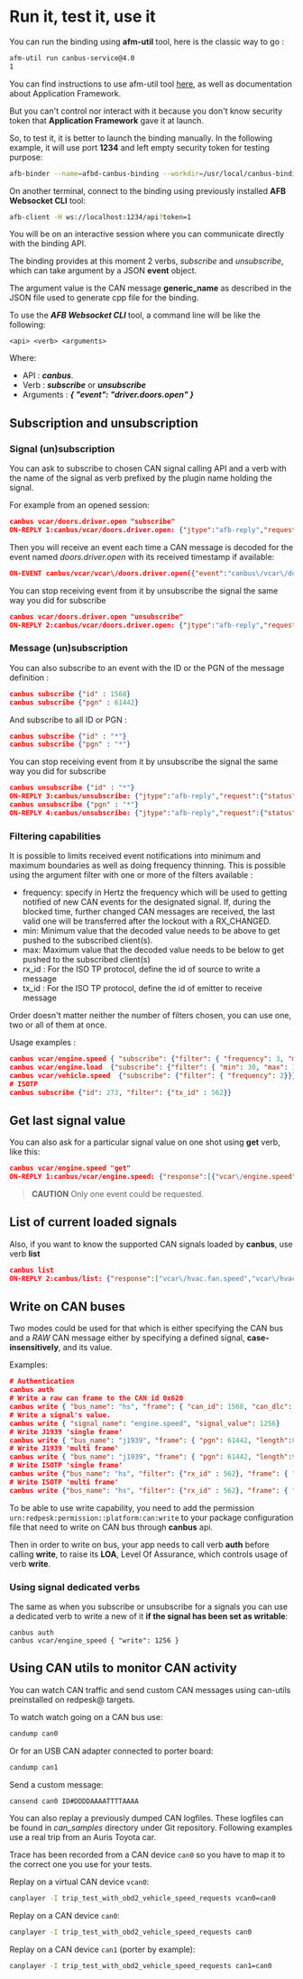 # Run it, test it, use it

You can run the binding using **afm-util** tool, here is the classic way to go :

```bash
afm-util run canbus-service@4.0
1
```

You can find instructions to use afm-util tool
[here](../../developer-guides/1-afm-daemons.html#using-afm-util),
 as well as documentation about Application Framework.

But you can't control nor interact with it because you don't know security
token that **Application Framework** gave it at launch.

So, to test it, it is better to launch the binding manually. In the following
example, it will use port **1234** and left empty security token for testing
purpose:

```bash
afb-binder --name=afbd-canbus-binding --workdir=/usr/local/canbus-binding --binding=lib/afb-canbus-binding.so --port=1234 --token=1 --tracereq=common -vvv
```

On another terminal, connect to the binding using previously installed
**AFB Websocket CLI** tool:

```bash
afb-client -H ws://localhost:1234/api?token=1
```

You will be on an interactive session where you can communicate directly with
the binding API.

The binding provides at this moment 2 verbs, _subscribe_ and _unsubscribe_,
which can take argument by a JSON **event** object.

The argument value is the CAN message **generic\_name** as described in the
JSON file used to generate cpp file for the binding.

To use the _**AFB Websocket CLI**_ tool, a command line will be like the
following:

```
<api> <verb> <arguments>
```

Where:

* API : _**canbus**_.
* Verb : _**subscribe**_ or _**unsubscribe**_
* Arguments : _**{ "event": "driver.doors.open" }**_

## Subscription and unsubscription

### Signal (un)subscription

You can ask to subscribe to chosen CAN signal calling API and a verb with the
name of the signal as verb prefixed by the plugin name holding the signal.

For example from an opened session:

```json
canbus vcar/doors.driver.open "subscribe"
ON-REPLY 1:canbus/vcar/doors.driver.open: {"jtype":"afb-reply","request":{"status":"success","uuid":"a18fd375-b6fa-4c0e-a1d4-9d3955975ae8"}}
```

Then you will receive an event each time a CAN message is decoded for the event
named _doors.driver.open_ with its received timestamp if available:

```json
ON-EVENT canbus/vcar/vcar\/doors.driver.open({"event":"canbus\/vcar\/doors.driver.open","data":{"vcar\/doors.driver.open":true, "timestamp": 1505812906020023},"jtype":"afb-event"})
```

You can stop receiving event from it by unsubscribe the signal the same way you did for subscribe

```json
canbus vcar/doors.driver.open "unsubscribe"
ON-REPLY 2:canbus/vcar/doors.driver.open: {"jtype":"afb-reply","request":{"status":"success"}}
```

### Message (un)subscription

You can also subscribe to an event with the ID or the PGN of the message definition :

```json
canbus subscribe {"id" : 1568}
canbus subscribe {"pgn" : 61442}
```

And subscribe to all ID or PGN :

```json
canbus subscribe {"id" : "*"}
canbus subscribe {"pgn" : "*"}
```

You can stop receiving event from it by unsubscribe the signal the same way you did for subscribe

```json
canbus unsubscribe {"id" : "*"}
ON-REPLY 3:canbus/unsubscribe: {"jtype":"afb-reply","request":{"status":"success"}}
canbus unsubscribe {"pgn" : "*"}
ON-REPLY 4:canbus/unsubscribe: {"jtype":"afb-reply","request":{"status":"success"}}
```

### Filtering capabilities

It is possible to limits received event notifications into minimum and maximum
boundaries as well as doing frequency thinning. This is possible using the
argument filter with one or more of the filters available :

* frequency: specify in Hertz the frequency which will be used to getting
 notified of new CAN events for the designated signal. If, during the blocked
 time, further changed CAN messages are received, the last valid one will be
 transferred after the lockout with a RX_CHANGED.
* min: Minimum value that the decoded value needs to be above to get pushed to
 the subscribed client(s).
* max: Maximum value that the decoded value needs to be below to get pushed to
 the subscribed client(s)
* rx_id : For the ISO TP protocol, define the id of source to write a message
* tx_id : For the ISO TP protocol, define the id of emitter to receive message

Order doesn't matter neither the number of filters chosen, you can use one, two
or all of them at once.

Usage examples :

```json
canbus vcar/engine.speed { "subscribe": {"filter": { "frequency": 3, "min": 1250, "max": 3500}}}
canbus vcar/engine.load  {"subscribe": {"filter": { "min": 30, "max": 100}}}
canbus vcar/vehicle.speed  {"subscribe": {"filter": { "frequency": 2}}}
# ISOTP
canbus subscribe {"id": 273, "filter": {"tx_id" : 562}}
```

## Get last signal value

You can also ask for a particular signal value on one shot using **get** verb, like
this:

```json
canbus vcar/engine.speed "get"
ON-REPLY 1:canbus/vcar/engine.speed: {"response":[{"vcar\/engine.speed":0}],"jtype":"afb-reply","request":{"status":"success"}}
```

> **CAUTION** Only one event could be requested.

## List of current loaded signals

Also, if you want to know the supported CAN signals loaded by **canbus**, use
verb **list**

```json
canbus list
ON-REPLY 2:canbus/list: {"response":["vcar\/hvac.fan.speed","vcar\/hvac.temperature.left","vcar\/hvac.temperature.right","vcar\/hvac.temperature.average","vcar\/engine.speed","vcar\/fuel.level.low","vcar\/fuel.level","vcar\/vehicle.average.speed","vcar\/engine.oil.temp","vcar\/engine.oil.temp.high","vcar\/doors.boot.open","vcar\/doors.front_left.open","vcar\/doors.front_right.open","vcar\/doors.rear_left.open","vcar\/doors.rear_right.open","vcar\/windows.front_left.open","vcar\/windows.front_right.open","vcar\/windows.rear_left.open","vcar\/windows.rear_right.open","vcar\/engine.load","vcar\/engine.coolant.temperature","vcar\/fuel.pressure","vcar\/intake.manifold.pressure","vcar\/engine.speed","vcar\/vehicle.speed","vcar\/intake.air.temperature","vcar\/mass.airflow","vcar\/throttle.position","vcar\/running.time","vcar\/EGR.error","vcar\/fuel.level","vcar\/barometric.pressure","vcar\/ambient.air.temperature","vcar\/commanded.throttle.position","vcar\/ethanol.fuel.percentage","vcar\/accelerator.pedal.position","vcar\/hybrid.battery-pack.remaining.life","vcar\/engine.oil.temperature","vcar\/engine.fuel.rate","vcar\/engine.torque"],"jtype":"afb-reply","request":{"status":"success","uuid":"32df712a-c7fa-4d58-b70b-06a87f03566b"}}
```

## Write on CAN buses

Two modes could be used for that which is either specifying the CAN bus and a
*RAW* CAN message either by specifying a defined signal, **case-insensitively**,
and its value.

Examples:

```json
# Authentication
canbus auth
# Write a raw can frame to the CAN id 0x620
canbus write { "bus_name": "hs", "frame": { "can_id": 1568, "can_dlc": 8, "can_data": [ 255, 255, 255, 255, 255, 255, 255, 255]} }
# Write a signal's value.
canbus write { "signal_name": "engine.speed", "signal_value": 1256}
# Write J1939 'single frame'
canbus write { "bus_name": "j1939", "frame": { "pgn": 61442, "length":8, "data": [ 255, 255, 255, 255, 255, 255, 255, 255]} }
# Write J1939 'multi frame'
canbus write { "bus_name": "j1939", "frame": { "pgn": 61442, "length":9, "data": [ 255, 255, 255, 255, 255, 255, 255, 255, 254]} }
# Write ISOTP 'single frame'
canbus write {"bus_name": "hs", "filter": {"rx_id" : 562}, "frame": { "can_id": 273, "can_dlc": 8, "can_data": [ 255, 255, 255, 255, 255, 255, 255, 255]} }
# Write ISOTP 'multi frame'
canbus write {"bus_name": "hs", "filter": {"rx_id" : 562}, "frame": { "can_id": 273, "can_dlc": 9, "can_data": [ 255, 255, 255, 255, 255, 255, 255, 255, 25]} }
```

To be able to use write capability, you need to add the permission
 ```urn:redpesk:permission::platform:can:write``` to your package configuration
 file that need to write on CAN bus through **canbus** api.

Then in order to write on bus, your app needs to call verb **auth**
before calling **write**, to raise its **LOA**, Level Of Assurance,
which controls usage of verb **write**.

### Using signal dedicated verbs

The same as when you subscribe or unsubscribe for a signals you can use a
dedicated verb to write a new of it **if the signal has been set as writable**:

```
canbus auth
canbus vcar/engine_speed { "write": 1256 }
```

## Using CAN utils to monitor CAN activity

You can watch CAN traffic and send custom CAN messages using can-utils
preinstalled on redpesk@ targets.

To watch watch going on a CAN bus use:

```bash
candump can0
```

Or for an USB CAN adapter connected to porter board:

```bash
candump can1
```

Send a custom message:

```bash
cansend can0 ID#DDDDAAAATTTTAAAA
```

You can also replay a previously dumped CAN logfiles. These logfiles can be
found in _can_samples_ directory under Git repository. Following examples use
a real trip from an Auris Toyota car.

Trace has been recorded from a CAN device `can0` so you have to map it to the
correct one you use for your tests.

Replay on a virtual CAN device `vcan0`:

```bash
canplayer -I trip_test_with_obd2_vehicle_speed_requests vcan0=can0
```

Replay on a CAN device `can0`:

```bash
canplayer -I trip_test_with_obd2_vehicle_speed_requests can0
```

Replay on a CAN device `can1` (porter by example):

```bash
canplayer -I trip_test_with_obd2_vehicle_speed_requests can1=can0
```

